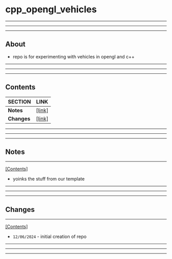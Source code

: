 # cpp_opengl_vehicles

---
---
---

## About

* repo is for experimenting with vehicles in opengl and c++

---
---
---

## Contents

| SECTION | LINK |
| --- | --- |
| **Notes** | [[link]](#notes) |
| **Changes** | [[link]](#changes) |

---
---
---

## Notes 

---
[[Contents]](#contents)

* yoinks the stuff from our template

---
---
---

## Changes

---
[[Contents]](#contents)

* `12/06/2024` - initial creation of repo

---
---
---

